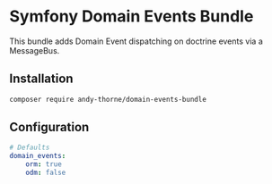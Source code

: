 # Symfony Domain Events Bundle
This bundle adds Domain Event dispatching on doctrine events via a MessageBus.

## Installation
```bash
composer require andy-thorne/domain-events-bundle
```

## Configuration
```yaml
# Defaults
domain_events:
    orm: true
    odm: false
```
